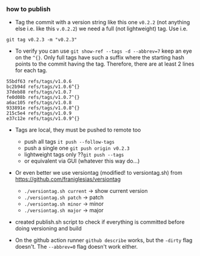 ### how to publish

- Tag the commit with a version string like this one `v0.2.2` (not anything else i.e. like this `v.0.2.2`) we need a full (not lightweight) tag. Use i.e.

 ```git tag v0.2.3 -m "v0.2.3"```

- To verify you can use `git show-ref --tags -d --abbrev=7` keep an eye on the `^{}`. Only full tags have such a suffix where the starting hash points to the commit having the tag. Therefore, there are at least 2 lines for each tag.
```
55bdf63 refs/tags/v1.0.6
bc2b94d refs/tags/v1.0.6^{}
37deb88 refs/tags/v1.0.7
fe0d08b refs/tags/v1.0.7^{}
a6ac105 refs/tags/v1.0.8
933891e refs/tags/v1.0.8^{}
215c5e4 refs/tags/v1.0.9
e37c12e refs/tags/v1.0.9^{}
```

- Tags are local, they must be pushed to remote too
    - push all tags `it push --follow-tags`
    - push a single one `git push origin v0.2.3`
    - lightweight tags only ??`git push --tags`
    - or equivalent via GUI (whatever this way do...)
    
- Or even better we use versiontag (modified! to versiontag.sh) from https://github.com/franiglesias/versiontag
    - `./versiontag.sh current` -> show current version
    -  `./versiontag.sh patch` -> patch
    -  `./versiontag.sh minor` -> minor
    -  `./versiontag.sh major` -> major
    
- created publish.sh script to check if everything is committed before doing versioning and build

- On the github action runner `github describe` works, but the `-dirty` flag doesn't. The `--abbrev=0` flag doesn't work either.
